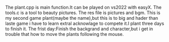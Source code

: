 The plant.cpp is main function.It can be played on vs2022 with easyX.
The tools.c is a tool to  beauty pictures.
The res file is pictures and bgm.
This is my second game plant(maybe the name),but this is to big and hader than laste game i have to learn extral acknowlage to compete it.I plant three days to finish it.
The frist day:Finish the backgrand and character,but i get in trouble that how to move the plants following the mouse. 
